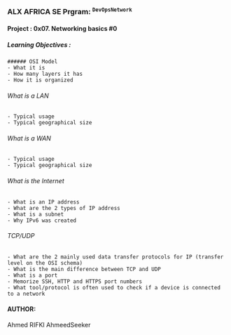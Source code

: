 ### ALX AFRICA SE Prgram: <sup>```DevOps```</sup><sup>```Network```</sup>

#### Project : 0x07. Networking basics #0
##### Learning Objectives :

```
###### OSI Model
- What it is
- How many layers it has
- How it is organized
```
###### What is a LAN
```
- Typical usage
- Typical geographical size
```
###### What is a WAN
```
- Typical usage
- Typical geographical size
```
###### What is the Internet
```
- What is an IP address
- What are the 2 types of IP address
- What is a subnet
- Why IPv6 was created
```
###### TCP/UDP
```
- What are the 2 mainly used data transfer protocols for IP (transfer level on the OSI schema)
- What is the main difference between TCP and UDP
- What is a port
- Memorize SSH, HTTP and HTTPS port numbers
- What tool/protocol is often used to check if a device is connected to a network
```
#### AUTHOR:
Ahmed RIFKI <a>AhmeedSeeker</a>
